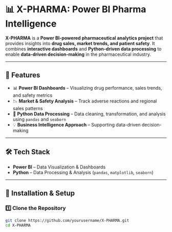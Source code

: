 # 📊 X-PHARMA: Power BI Pharma Intelligence

**X-PHARMA** is a **Power BI-powered pharmaceutical analytics project** that provides insights into **drug sales, market trends, and patient safety**. It combines **interactive dashboards** and **Python-driven data processing** to enable **data-driven decision-making** in the pharmaceutical industry.

---

## 📌 Features  
- 📊 **Power BI Dashboards** – Visualizing drug performance, sales trends, and safety metrics  
- 📉 **Market & Safety Analysis** – Track adverse reactions and regional sales patterns  
- 🐍 **Python Data Processing** – Data cleaning, transformation, and analysis using `pandas` and `seaborn`  
- 💡 **Business Intelligence Approach** – Supporting data-driven decision-making  

---

## 🛠 Tech Stack  
- **Power BI** – Data Visualization & Dashboards  
- **Python** – Data Processing & Analysis (`pandas`, `matplotlib`, `seaborn`)   

---


## 🚀 Installation & Setup  

### 1️⃣ Clone the Repository  
```sh
git clone https://github.com/yourusername/X-PHARMA.git
cd X-PHARMA
